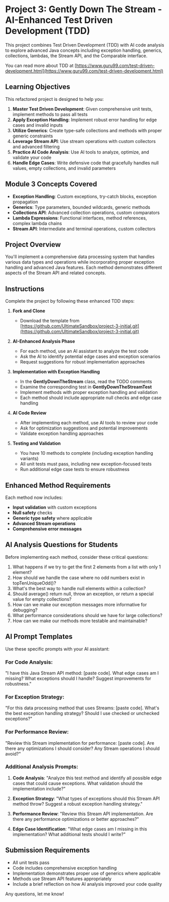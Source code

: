 # Project 3: Gently Down The Stream - AI-Enhanced Test Driven Development (TDD)

This project combines Test Driven Development (TDD) with AI code analysis to explore advanced Java concepts including exception handling, generics, collections, lambdas, the Stream API, and the Comparable interface.

You can read more about TDD at [https://www.guru99.com/test-driven-development.html](https://www.guru99.com/test-driven-development.html)

## Learning Objectives

This refactored project is designed to help you:

1. **Master Test Driven Development**: Given comprehensive unit tests, implement methods to pass all tests
2. **Apply Exception Handling**: Implement robust error handling for edge cases and invalid inputs
3. **Utilize Generics**: Create type-safe collections and methods with proper generic constraints
4. **Leverage Stream API**: Use stream operations with custom collectors and advanced filtering
6. **Practice AI Code Analysis**: Use AI tools to analyze, optimize, and validate your code
7. **Handle Edge Cases**: Write defensive code that gracefully handles null values, empty collections, and invalid parameters

## Module 3 Concepts Covered

* **Exception Handling**: Custom exceptions, try-catch blocks, exception propagation
* **Generics**: Type parameters, bounded wildcards, generic methods
* **Collections API**: Advanced collection operations, custom comparators
* **Lambda Expressions**: Functional interfaces, method references, complex lambda chains
* **Stream API**: Intermediate and terminal operations, custom collectors

## Project Overview

You'll implement a comprehensive data processing system that handles various data types and operations while incorporating proper exception handling and advanced Java features. Each method demonstrates different aspects of the Stream API and related concepts.

## Instructions

Complete the project by following these enhanced TDD steps:

1. **Fork and Clone**
    - Download the template from [https://github.com/UltimateSandbox/project-3-initial.git](https://github.com/UltimateSandbox/project-3-initial.git)

2. **AI-Enhanced Analysis Phase**
    - For each method, use an AI assistant to analyze the test code
    - Ask the AI to identify potential edge cases and exception scenarios
    - Request suggestions for robust implementation approaches

3. **Implementation with Exception Handling**
    - In the **GentlyDownTheStream** class, read the TODO comments
    - Examine the corresponding test in **GentlyDownTheStreamTest**
    - Implement methods with proper exception handling and validation
    - Each method should include appropriate null checks and edge case handling

4. **AI Code Review**
    - After implementing each method, use AI tools to review your code
    - Ask for optimization suggestions and potential improvements
    - Validate exception handling approaches

5. **Testing and Validation**
    - You have 10 methods to complete (including exception handling variants)
    - All unit tests must pass, including new exception-focused tests
    - Run additional edge case tests to ensure robustness

## Enhanced Method Requirements

Each method now includes:
- **Input validation** with custom exceptions
- **Null safety** checks
- **Generic type safety** where applicable
- **Advanced Stream operations**
- **Comprehensive error messages**

## AI Analysis Questions for Students

Before implementing each method, consider these critical questions:

1. What happens if we try to get the first 2 elements from a list with only 1 element?
2. How should we handle the case where no odd numbers exist in topTenUniqueOdd()?
3. What's the best way to handle null elements within a collection?
4. Should average() return null, throw an exception, or return a special value for empty collections?
5. How can we make our exception messages more informative for debugging?
6. What performance considerations should we have for large collections?
7. How can we make our methods more testable and maintainable?

## AI Prompt Templates

Use these specific prompts with your AI assistant:

### **For Code Analysis:**
"I have this Java Stream API method: [paste code]. What edge cases am I missing? What exceptions should I handle? Suggest improvements for robustness."

### **For Exception Strategy:**
"For this data processing method that uses Streams: [paste code]. What's the best exception handling strategy? Should I use checked or unchecked exceptions?"

### **For Performance Review:**
"Review this Stream implementation for performance: [paste code]. Are there any optimizations I should consider? Any Stream operations I should avoid?"

### **Additional Analysis Prompts:**

1. **Code Analysis**: "Analyze this test method and identify all possible edge cases that could cause exceptions. What validation should the implementation include?"

2. **Exception Strategy**: "What types of exceptions should this Stream API method throw? Suggest a robust exception handling strategy."

3. **Performance Review**: "Review this Stream API implementation. Are there any performance optimizations or better approaches?"

4. **Edge Case Identification**: "What edge cases am I missing in this implementation? What additional tests should I write?"

## Submission Requirements

- All unit tests pass
- Code includes comprehensive exception handling
- Implementation demonstrates proper use of generics where applicable
- Methods use Stream API features appropriately
- Include a brief reflection on how AI analysis improved your code quality

Any questions, let me know!